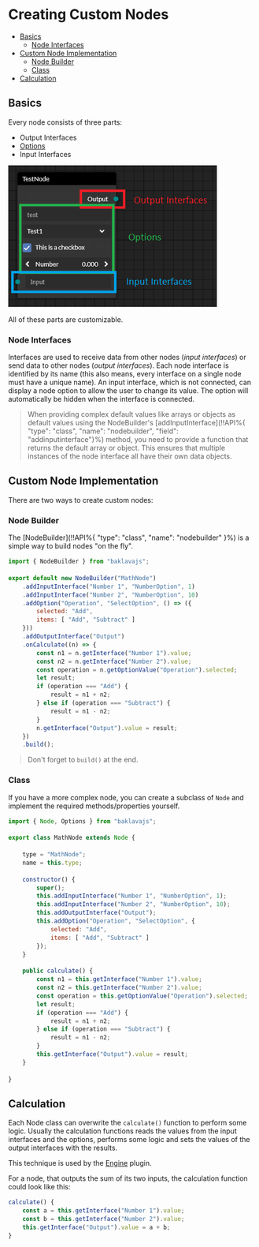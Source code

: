 # Creating Custom Nodes <!-- omit in toc -->

- [Basics](#basics)
  - [Node Interfaces](#node-interfaces)
- [Custom Node Implementation](#custom-node-implementation)
  - [Node Builder](#node-builder)
  - [Class](#class)
- [Calculation](#calculation)

## Basics
Every node consists of three parts:
* Output Interfaces
* [Options](/node-options.md)
* Input Interfaces

![node parts](img/node_parts.png)

All of these parts are customizable.

### Node Interfaces

Interfaces are used to receive data from other nodes (*input interfaces*) or send data to other nodes (*output interfaces*).
Each node interface is identified by its name (this also means, every interface on a single node must have a unique name).
An input interface, which is not connected, can display a node option to allow the user to change its value. The option will automatically be hidden when the interface is connected.

> When providing complex default values like arrays or objects as default values using the NodeBuilder's
> [addInputInterface](!!API%{ "type": "class", "name": "nodebuilder", "field": "addinputinterface"}%) method,
> you need to provide a function that returns the default array or object.
> This ensures that multiple instances of the node interface all have their own data objects.

## Custom Node Implementation
There are two ways to create custom nodes:

### Node Builder
The [NodeBuilder](!!API%{ "type": "class", "name": "nodebuilder" }%) is a simple way to build nodes "on the fly".
```js
import { NodeBuilder } from "baklavajs";

export default new NodeBuilder("MathNode")
    .addInputInterface("Number 1", "NumberOption", 1)
    .addInputInterface("Number 2", "NumberOption", 10)
    .addOption("Operation", "SelectOption", () => ({
        selected: "Add",
        items: [ "Add", "Subtract" ]
    }))
    .addOutputInterface("Output")
    .onCalculate((n) => {
        const n1 = n.getInterface("Number 1").value;
        const n2 = n.getInterface("Number 2").value;
        const operation = n.getOptionValue("Operation").selected;
        let result;
        if (operation === "Add") {
            result = n1 + n2;
        } else if (operation === "Subtract") {
            result = n1 - n2;
        }
        n.getInterface("Output").value = result;
    })
    .build();
```

> Don't forget to `build()` at the end.

### Class
If you have a more complex node, you can create a subclass of `Node`
and implement the required methods/properties yourself.
```js
import { Node, Options } from "baklavajs";

export class MathNode extends Node {
    
    type = "MathNode";
    name = this.type;

    constructor() {
        super();
        this.addInputInterface("Number 1", "NumberOption", 1);
        this.addInputInterface("Number 2", "NumberOption", 10);
        this.addOutputInterface("Output");
        this.addOption("Operation", "SelectOption", {
            selected: "Add",
            items: [ "Add", "Subtract" ]
        });
    }

    public calculate() {
        const n1 = this.getInterface("Number 1").value;
        const n2 = this.getInterface("Number 2").value;
        const operation = this.getOptionValue("Operation").selected;
        let result;
        if (operation === "Add") {
            result = n1 + n2;
        } else if (operation === "Subtract") {
            result = n1 - n2;
        }
        this.getInterface("Output").value = result;
    }

}
```

## Calculation
Each Node class can overwrite the `calculate()` function to perform some logic.
Usually the calculation functions reads the values from the input interfaces and the options,
performs some logic and sets the values of the output interfaces with the results.

This technique is used by the [Engine](plugins/engine.md) plugin.

For a node, that outputs the sum of its two inputs, the calculation function could look like this:
```js
calculate() {
    const a = this.getInterface("Number 1").value;
    const b = this.getInterface("Number 2").value;
    this.getInterface("Output").value = a + b;
}
```